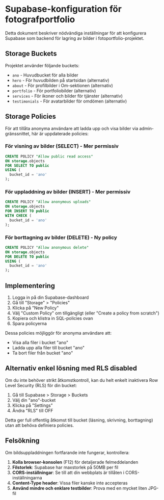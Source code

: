 # Supabase-konfiguration för fotografportfolio

Detta dokument beskriver nödvändiga inställningar för att konfigurera Supabase som backend för lagring av bilder i fotoportfolio-projektet.

## Storage Buckets

Projektet använder följande buckets:
- `ano` - Huvudbucket för alla bilder 
- `hero` - För huvudbilden på startsidan (alternativ)
- `about` - För profilbilder i Om-sektionen (alternativ)
- `portfolio` - För portfoliobilder (alternativ)
- `services` - För ikoner och bilder för tjänster (alternativ)
- `testimonials` - För avatarbilder för omdömen (alternativ)

## Storage Policies

För att tillåta anonyma användare att ladda upp och visa bilder via admin-gränssnittet, här är uppdaterade policies:

### För visning av bilder (SELECT) - Mer permissiv

```sql
CREATE POLICY "Allow public read access" 
ON storage.objects 
FOR SELECT TO public 
USING (
  bucket_id = 'ano'
);
```

### För uppladdning av bilder (INSERT) - Mer permissiv

```sql
CREATE POLICY "Allow anonymous uploads" 
ON storage.objects 
FOR INSERT TO public 
WITH CHECK (
  bucket_id = 'ano'
);
```

### För borttagning av bilder (DELETE) - Ny policy

```sql
CREATE POLICY "Allow anonymous delete" 
ON storage.objects 
FOR DELETE TO public 
USING (
  bucket_id = 'ano'
);
```

## Implementering

1. Logga in på din Supabase-dashboard
2. Gå till "Storage" > "Policies"
3. Klicka på "New Policy"
4. Välj "Custom Policy" om tillgängligt (eller "Create a policy from scratch")
5. Kopiera och klistra in SQL-policies ovan
6. Spara policyerna

Dessa policies möjliggör för anonyma användare att:
- Visa alla filer i bucket "ano"
- Ladda upp alla filer till bucket "ano"
- Ta bort filer från bucket "ano"

## Alternativ enkel lösning med RLS disabled

Om du inte behöver strikt åtkomstkontroll, kan du helt enkelt inaktivera Row Level Security (RLS) för din bucket:

1. Gå till Supabase > Storage > Buckets
2. Välj din "ano"-bucket
3. Klicka på "Settings"
4. Ändra "RLS" till OFF

Detta ger full offentlig åtkomst till bucket (läsning, skrivning, borttagning) utan att behöva definiera policies.

## Felsökning

Om bildsuppladdningen fortfarande inte fungerar, kontrollera:

1. **Kolla browser-konsolen** (F12) för detaljerade felmeddelanden
2. **Filstorlek**: Supabase har maxstorlek på 50MB per fil
3. **CORS-inställningar**: Se till att din webbplats är tillåten i CORS-inställningarna
4. **Content-Type header**: Vissa filer kanske inte accepteras
5. **Använd mindre och enklare testbilder**: Prova med en mycket liten JPG-fil 